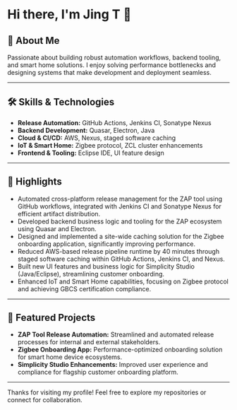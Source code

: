 <!--
**jingteng25742/jingteng25742** is a ✨ _special_ ✨ repository because its `README.md` (this file) appears on your GitHub profile.

Here are some ideas to get you started:

- 🔭 I’m currently working on ...
- 🌱 I’m currently learning about Machine Learning. 
- 🤔 I’m looking for help with ...
- 📫 How to reach me: jingbeta AT gmail DOT com
- ⚡ Fun fact: I enjoy dancing salsa, hiking, and scuba diving.
-->


# Hi there, I'm Jing T 👋

## 🚀 About Me
Passionate about building robust automation workflows, backend tooling, and smart home solutions. I enjoy solving performance bottlenecks and designing systems that make development and deployment seamless.

---

## 🛠️ Skills & Technologies

- **Release Automation:** GitHub Actions, Jenkins CI, Sonatype Nexus
- **Backend Development:** Quasar, Electron, Java
- **Cloud & CI/CD:** AWS, Nexus, staged software caching
- **IoT & Smart Home:** Zigbee protocol, ZCL cluster enhancements
- **Frontend & Tooling:** Eclipse IDE, UI feature design

---

## 🌟 Highlights

- Automated cross-platform release management for the ZAP tool using GitHub workflows, integrated with Jenkins CI and Sonatype Nexus for efficient artifact distribution.
- Developed backend business logic and tooling for the ZAP ecosystem using Quasar and Electron.
- Designed and implemented a site-wide caching solution for the Zigbee onboarding application, significantly improving performance.
- Reduced AWS-based release pipeline runtime by 40 minutes through staged software caching within GitHub Actions, Jenkins CI, and Nexus.
- Built new UI features and business logic for Simplicity Studio (Java/Eclipse), streamlining customer onboarding.
- Enhanced IoT and Smart Home capabilities, focusing on Zigbee protocol and achieving GBCS certification compliance.

---

## 📂 Featured Projects

- **ZAP Tool Release Automation:** Streamlined and automated release processes for internal and external stakeholders.
- **Zigbee Onboarding App:** Performance-optimized onboarding solution for smart home device ecosystems.
- **Simplicity Studio Enhancements:** Improved user experience and compliance for flagship customer onboarding platform.

---

<!-- Fun fact or hobbies can be added here if desired! -->

Thanks for visiting my profile! Feel free to explore my repositories or connect for collaboration.
